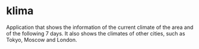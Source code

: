 # klima
Application that shows the information of the current climate of the area and of the following 7 days. It also shows the climates of other cities, such as Tokyo, Moscow and London.
